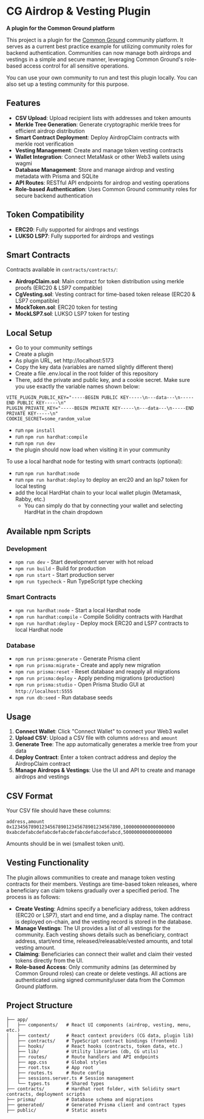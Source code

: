 # CG Airdrop & Vesting Plugin

**A plugin for the Common Ground platform**

This project is a plugin for the [Common Ground](https://app.cg) community platform. It serves as a current best practice example for utilizing community roles for backend authentication. Communities can now manage both airdrops and vestings in a simple and secure manner, leveraging Common Ground's role-based access control for all sensitive operations.

You can use your own community to run and test this plugin locally. You can also set up a testing community for this purpose.

## Features

- **CSV Upload**: Upload recipient lists with addresses and token amounts
- **Merkle Tree Generation**: Generate cryptographic merkle trees for efficient airdrop distribution
- **Smart Contract Deployment**: Deploy AirdropClaim contracts with merkle root verification
- **Vesting Management**: Create and manage token vesting contracts
- **Wallet Integration**: Connect MetaMask or other Web3 wallets using wagmi
- **Database Management**: Store and manage airdrop and vesting metadata with Prisma and SQLite
- **API Routes**: RESTful API endpoints for airdrop and vesting operations
- **Role-based Authentication**: Uses Common Ground community roles for secure backend authentication

## Token Compatibility

- **ERC20**: Fully supported for airdrops and vestings
- **LUKSO LSP7**: Fully supported for airdrops and vestings

## Smart Contracts

Contracts available in `contracts/contracts/`:
- **AirdropClaim.sol**: Main contract for token distribution using merkle proofs (ERC20 & LSP7 compatible)
- **CgVesting.sol**: Vesting contract for time-based token release (ERC20 & LSP7 compatible)
- **MockToken.sol**: ERC20 token for testing
- **MockLSP7.sol**: LUKSO LSP7 token for testing

## Local Setup

- Go to your community settings
- Create a plugin
- As plugin URL, set http://localhost:5173
- Copy the key data (variables are named slightly different there)
- Create a file .env.local in the root folder of this repository
- There, add the private and public key, and a cookie secret. Make sure you use exactly the variable names shown below:

```
VITE_PLUGIN_PUBLIC_KEY="-----BEGIN PUBLIC KEY-----\n---data---\n-----END PUBLIC KEY-----\n"
PLUGIN_PRIVATE_KEY="-----BEGIN PRIVATE KEY-----\n---data---\n-----END PRIVATE KEY-----\n"
COOKIE_SECRET=some_random_value
```

- run `npm install`
- run `npm run hardhat:compile`
- run `npm run dev`
- the plugin should now load when visiting it in your community

To use a local hardhat node for testing with smart contracts (optional):
- run `npm run hardhat:node`
- run `npm run hardhat:deploy` to deploy an erc20 and an lsp7 token for local testing
- add the local HardHat chain to your local wallet plugin (Metamask, Rabby, etc.)
  - You can simply do that by connecting your wallet and selecting HardHat in the chain dropdown

## Available npm Scripts

### Development
- `npm run dev` - Start development server with hot reload
- `npm run build` - Build for production
- `npm run start` - Start production server
- `npm run typecheck` - Run TypeScript type checking

### Smart Contracts
- `npm run hardhat:node` - Start a local Hardhat node
- `npm run hardhat:compile` - Compile Solidity contracts with Hardhat
- `npm run hardhat:deploy` - Deploy mock ERC20 and LSP7 contracts to local Hardhat node

### Database
- `npm run prisma:generate` - Generate Prisma client
- `npm run prisma:migrate` - Create and apply new migration
- `npm run prisma:reset` - Reset database and reapply all migrations
- `npm run prisma:deploy` - Apply pending migrations (production)
- `npm run prisma:studio` - Open Prisma Studio GUI at `http://localhost:5555`
- `npm run db:seed` - Run database seeds

## Usage

1. **Connect Wallet**: Click "Connect Wallet" to connect your Web3 wallet
2. **Upload CSV**: Upload a CSV file with columns `address` and `amount`
3. **Generate Tree**: The app automatically generates a merkle tree from your data
4. **Deploy Contract**: Enter a token contract address and deploy the AirdropClaim contract
5. **Manage Airdrops & Vestings**: Use the UI and API to create and manage airdrops and vestings

## CSV Format

Your CSV file should have these columns:
```csv
address,amount
0x1234567890123456789012345678901234567890,1000000000000000000
0xabcdefabcdefabcdefabcdefabcdefabcdefabcd,500000000000000000
```

Amounts should be in wei (smallest token unit).

## Vesting Functionality

The plugin allows communities to create and manage token vesting contracts for their members. Vestings are time-based token releases, where a beneficiary can claim tokens gradually over a specified period. The process is as follows:

- **Create Vesting**: Admins specify a beneficiary address, token address (ERC20 or LSP7), start and end time, and a display name. The contract is deployed on-chain, and the vesting record is stored in the database.
- **Manage Vestings**: The UI provides a list of all vestings for the community. Each vesting shows details such as beneficiary, contract address, start/end time, released/releasable/vested amounts, and total vesting amount.
- **Claiming**: Beneficiaries can connect their wallet and claim their vested tokens directly from the UI.
- **Role-based Access**: Only community admins (as determined by Common Ground roles) can create or delete vestings. All actions are authenticated using signed community/user data from the Common Ground platform.

## Project Structure

```
├── app/
│   ├── components/   # React UI components (airdrop, vesting, menu, etc.)
│   ├── context/      # React context providers (CG data, plugin lib)
│   ├── contracts/    # TypeScript contract bindings (frontend)
│   ├── hooks/        # React hooks (contracts, token data, etc.)
│   ├── lib/          # Utility libraries (db, CG utils)
│   ├── routes/       # Route handlers and API endpoints
│   ├── app.css       # Global styles
│   ├── root.tsx      # App root
│   ├── routes.ts     # Route config
│   ├── sessions.server.ts # Session management
│   └── types.ts      # Shared types
├── contracts/        # Hardhat root folder, with Solidity smart contracts, deployment scripts
├── prisma/           # Database schema and migrations
├── generated/        # Generated Prisma client and contract types
├── public/           # Static assets
```